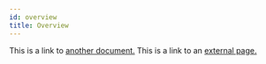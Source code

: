 ```yaml
---
id: overview
title: Overview
---
```


This is a link to [another document.](ui.md) This is a link to an [external page.](http://www.example.com/)
